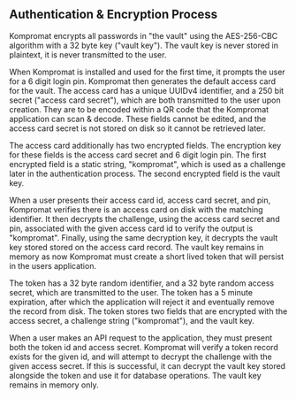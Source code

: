 ## Authentication & Encryption Process

Kompromat encrypts all passwords in "the vault" using the AES-256-CBC algorithm with a 32 byte key ("vault key"). The vault key is never stored in plaintext, it is never transmitted to the user.

When Kompromat is installed and used for the first time, it prompts the user for a 6 digit login pin. Kompromat then generates the default access card for the vault. The access card has a unique UUIDv4 identifier, and a 250 bit secret ("access card secret"), which are both transmitted to the user upon creation. They are to be encoded within a QR code that the Kompromat application can scan & decode. These fields cannot be edited, and the access card secret is not stored on disk so it cannot be retrieved later.

The access card additionally has two encrypted fields. The encryption key for these fields is the access card secret and 6 digit login pin. The first encrypted field is a static string, "kompromat", which is used as a challenge later in the authentication process. The second encrypted field is the vault key.

When a user presents their access card id, access card secret, and pin, Kompromat verifies there is an access card on disk with the matching identifier. It then decrypts the challenge, using the access card secret and pin, associated with the given access card id to verify the output is "kompromat". Finally, using the same decryption key, it decrypts the vault key stored stored on the access card record. The vault key remains in memory as now Kompromat must create a short lived token that will persist in the users application.

The token has a 32 byte random identifier, and a 32 byte random access secret, which are transmitted to the user. The token has a 5 minute expiration, after which the application will reject it and eventually remove the record from disk. The token stores two fields that are encrypted with the access secret, a challenge string ("kompromat"), and the vault key.

When a user makes an API request to the application, they must present both the token id and access secret. Kompromat will verify a token record exists for the given id, and will attempt to decrypt the challenge with the given access secret. If this is successful, it can decrypt the vault key stored alongside the token and use it for database operations. The vault key remains in memory only.
